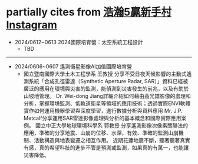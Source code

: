 # partially cites from [浩瀚5贏新手村 Instagram](https://www.instagram.com/p/C76J5XQNvOW/)
- 2024/0612~0613 2024國際培育營：太空系統工程設計
  - TBD
------
- 2024/0606~0607 遙測衛星影像AI加值國際培育營
  - 國立暨南國際大學土木工程學系 王教授 分享不受日夜天候影響的主動式遙測系統「合成孔徑雷達（Synthetic Aperture Radar, SAR）」資料已經被廣泛的應用在環境與災害的監測，能偵測到災害發生的前兆，以及有助於山坡地管理。
    Dr. Wei-dong Jiang詳細介紹如何藉由高光譜影像的處理和分析，掌握環境監測、低軌道衛星等領域的應用技術；透過實際ENVI軟體實作如何運用機器學習與深度學習，進行數據分析與資料應用
    Mr. J.P. Metcalf分享運用SAR雷達影像處理與分析的基本概念和國際實際應用案例。
    國立中正大學地球環境科學系 郭教授 分享遙測影像次像素關聯法的應用，準確的分享地震、山崩的位移、水深，有效、準確的監測山崩機制、活動構造與地表變遷之相互作用。
    近期花蓮地震不斷，聽著聽著真實有感，真的希望科技的進步不管是預測或監測，如果真的有萬一，也能讓災害降低。
